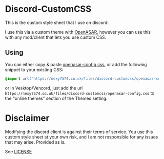 # Discord-CustomCSS
This is the custom style sheet that I use on discord.

I use this via a custom theme with [OpenASAR](https://openasar.dev/), however you can use this with any mod/client that lets
you use custom CSS.

## Using
You can either copy & paste [openasar-config.css](./openasar-config.css), or add the following snippet to your existing CSS:

```css
@import url("https://nexy7574.co.uk/files/discord-customcss/openasar-config.css")
```

or in Vesktop/Vencord, just add the url `https://nexy7574.co.uk/files/discord-customcss/openasar-config.css` to the "online themes" section of the Themes setting.

# Disclaimer
Modifying the discord client is against their terms of service. You use this custom style sheet at your own risk, and I am
not responsible for any issues that may arise.
Provided as is.

See [LICENSE](./license)
